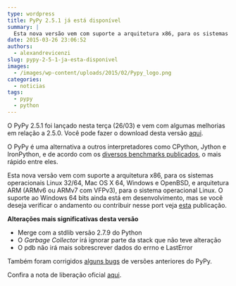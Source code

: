 ```yaml
---
type: wordpress
title: PyPy 2.5.1 já está disponível
summary: |
  Esta nova versão vem com suporte a arquitetura x86, para os sistemas operacionais Linux 32/64, Mac OS X 64, Windows e OpenBSD, e arquitetura ARM (ARMv6 ou ARMv7 com VFPv3), para o sistema operacional Linux.
date: 2015-03-26 23:06:52
authors:
  - alexandrevicenzi
slug: pypy-2-5-1-ja-esta-disponivel
images:
  - /images/wp-content/uploads/2015/02/Pypy_logo.png
categories:
  - noticias
tags:
  - pypy
  - python
---
```


O PyPy 2.5.1 foi lançado nesta terça (26/03) e vem com algumas melhorias em relação a 2.5.0. Você pode fazer o download desta versão <a href="http://pypy.org/download.html" target="_blank">aqui</a>.

O PyPy é uma alternativa a outros interpretadores como CPython, Jython e IronPython, e de acordo com os <a href="http://speed.pypy.org/" target="_blank">diversos benchmarks publicados</a>, o mais rápido entre eles.

Esta nova versão vem com suporte a arquitetura x86, para os sistemas operacionais Linux 32/64, Mac OS X 64, Windows e OpenBSD, e arquitetura ARM (ARMv6 ou ARMv7 com VFPv3), para o sistema operacional Linux. O suporte ao Windows 64 bits ainda está em desenvolvimento, mas se você deseja verificar o andamento ou contribuir nesse port veja <a href="http://doc.pypy.org/en/latest/windows.html#what-is-missing-for-a-full-64-bit-translation" target="_blank">esta</a> publicação.

<strong>Alterações mais significativas desta versão</strong>

<ul>
	<li>Merge com a stdlib versão 2.7.9 do Python</li>
	<li>O <em>Garbage Collector</em> irá ignorar parte da stack que não teve alteração</li>
	<li>O pdb não irá mais sobrescrever dados do errno e LastError</li>
</ul>

Também foram corrigidos <a href="http://doc.pypy.org/en/latest/whatsnew-2.5.1.html" target="_blank">alguns bugs</a> de versões anteriores do PyPy.

Confira a nota de liberação oficial <a href="http://morepypy.blogspot.com.br/2015/03/pypy-251-released.html" target="_blank">aqui</a>.
